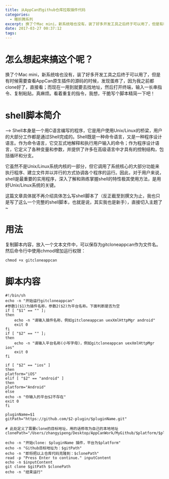 ```yaml
---
title: 从AppCan的github仓库拉取插件代码
categories: 
  - 瞎折腾系列
excerpt: 换了个Mac mini，新系统啥也没有，装了好多开发工具之后终于可以用了，但是有时候需要查看AppCan原生插件的源码的时候，发现蛋疼了，因为我之前都clone好了，直接看；而现在一用到就要去找地址，然后打开终端，输入一长串指令、复制粘贴，真麻烦。看着重复的指令，我想，干脆写个脚本精简一下吧！
date: 2017-03-27 00:37:12
tags: 
---
```


# 怎么想起来搞这个呢？

换了个Mac mini，新系统啥也没有，装了好多开发工具之后终于可以用了，但是有时候需要查看AppCan原生插件的源码的时候，发现蛋疼了，因为我之前都clone好了，直接看；而现在一用到就要去找地址，然后打开终端，输入一长串指令、复制粘贴，真麻烦。看着重复的指令，我想，干脆写个脚本精简一下吧！

# shell脚本简介

--> Shell本身是一个用C语言编写的程序，它是用户使用Unix/Linux的桥梁，用户的大部分工作都是通过Shell完成的。Shell既是一种命令语言，又是一种程序设计语言。作为命令语言，它交互式地解释和执行用户输入的命令；作为程序设计语言，它定义了各种变量和参数，并提供了许多在高级语言中才具有的控制结构，包括循环和分支。

它虽然不是Unix/Linux系统内核的一部分，但它调用了系统核心的大部分功能来执行程序、建立文件并以并行的方式协调各个程序的运行。因此，对于用户来说，shell是最重要的实用程序，深入了解和熟练掌握shell的特性极其使用方法，是用好Unix/Linux系统的关键。

这篇文章具体就不再介绍具体怎么写shell脚本了（反正截至到撰文为止，我也只是写了这么一个完整的shell脚本，也就是说，其实我也是新手），直接切入主题了~

# 用法

复制脚本内容，放入一个文本文件中，可以保存为gitcloneappcan作为文件名。然后命令行中使用chmod增加运行权限：
```
chmod +x gitcloneappcan
```

# 脚本内容

```
#!/bin/sh
echo -n "开始运行gitcloneappcan"
#参数1($1)为插件名称，参数2($2)为平台名称。下面判断是否为空
if [ "$1" == "" ];
then
    echo -n "请输入插件名称，例如gitcloneappcan uexXmlHttpMgr android"
    exit 0
fi
if [ "$2" == "" ];
then
    echo -n "请输入平台名称(小写字母)，例如gitcloneappcan uexXmlHttpMgr ios"
    exit 0
fi

if [ "$2" == "ios" ]
then
platform="iOS"
elif [ "$2" == "android" ]
then
platform="Android"
else
echo -n "你输入的平台$2不存在"
exit 0
fi

pluginName=$1
gitPath="https://github.com/$2-plugin/$pluginName.git"

# 此处定义了需要clone的目标地址，用的话修改为自己的本地地址
clonePath="/Users/zhangyipeng/Desktop/AppCanWork/MyGithub/$platform/$pluginName"

echo -n "开始clone: $pluginName 插件，平台为$platform"
echo -n "Github目标地址为：$gitPath"
echo -n "即将把以上仓库代码克隆到：$clonePath"
read -p "Press Enter to continue." inputContent
echo -n $inputContent
git clone $gitPath $clonePath
echo -n "结束运行"

```
